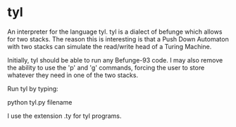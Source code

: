 tyl
================================================================================

An interpreter for the language tyl. tyl is a dialect of befunge which allows for two stacks. The reason this is interesting is that a Push Down Automaton with two stacks can simulate the read/write head of a Turing Machine.

Initially, tyl should be able to run any Befunge-93 code. I may also remove the ability to use the 'p' and 'g' commands, forcing the user to store whatever they need in one of the two stacks.

Run tyl by typing:
  
  python tyl.py filename

I use the extension .ty for tyl programs.